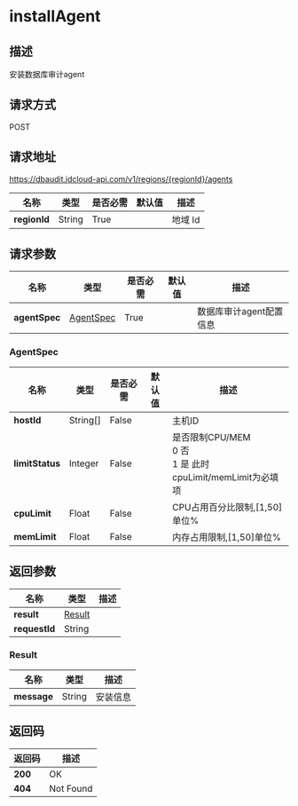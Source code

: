 # installAgent


## 描述
安装数据库审计agent

## 请求方式
POST

## 请求地址
https://dbaudit.jdcloud-api.com/v1/regions/{regionId}/agents

|名称|类型|是否必需|默认值|描述|
|---|---|---|---|---|
|**regionId**|String|True| |地域 Id|

## 请求参数
|名称|类型|是否必需|默认值|描述|
|---|---|---|---|---|
|**agentSpec**|[AgentSpec](installagent#agentspec)|True| |数据库审计agent配置信息|

### <div id="agentspec">AgentSpec</div>
|名称|类型|是否必需|默认值|描述|
|---|---|---|---|---|
|**hostId**|String[]|False| |主机ID|
|**limitStatus**|Integer|False| |是否限制CPU/MEM<br>0 否 <br>1 是 此时cpuLimit/memLimit为必填项<br>|
|**cpuLimit**|Float|False| |CPU占用百分比限制,[1,50]单位%|
|**memLimit**|Float|False| |内存占用限制,[1,50]单位%|

## 返回参数
|名称|类型|描述|
|---|---|---|
|**result**|[Result](installagent#result)| |
|**requestId**|String| |

### <div id="result">Result</div>
|名称|类型|描述|
|---|---|---|
|**message**|String|安装信息|

## 返回码
|返回码|描述|
|---|---|
|**200**|OK|
|**404**|Not Found|
